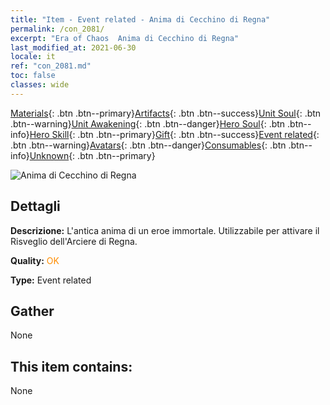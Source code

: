 ```yaml
---
title: "Item - Event related - Anima di Cecchino di Regna"
permalink: /con_2081/
excerpt: "Era of Chaos  Anima di Cecchino di Regna"
last_modified_at: 2021-06-30
locale: it
ref: "con_2081.md"
toc: false
classes: wide
---
```

 [Materials](/ItemsIT/){: .btn .btn--primary}[Artifacts](/ItemsIT/Artifacts/){: .btn .btn--success}[Unit Soul](/ItemsIT/UnitSoul/){: .btn .btn--warning}[Unit Awakening](/ItemsIT/UnitAwakening/){: .btn .btn--danger}[Hero Soul](/ItemsIT/HeroSoul/){: .btn .btn--info}[Hero Skill](/ItemsIT/HeroSkill/){: .btn .btn--primary}[Gift](/ItemsIT/Gift/){: .btn .btn--success}[Event related](/ItemsIT/Events/){: .btn .btn--warning}[Avatars](/ItemsIT/Avatars/){: .btn .btn--danger}[Consumables](/ItemsIT/Consumables/){: .btn .btn--info}[Unknown](/ItemsIT/Unknown/){: .btn .btn--primary}

 ![Anima di Cecchino di Regna](/images/t/juexing_9902.png)

## Dettagli
 **Descrizione:** L'antica anima di un eroe immortale. Utilizzabile per attivare il Risveglio dell'Arciere di Regna.

 **Quality:** <span style="color: #FF8C00">OK</span>

 **Type:** Event related

## Gather

  None

## This item contains:

  None

